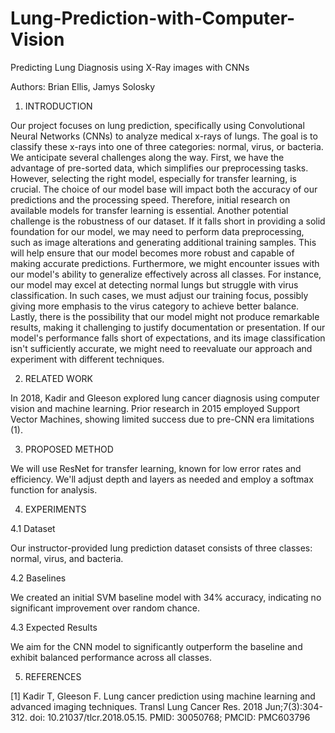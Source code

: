 # Lung-Prediction-with-Computer-Vision
Predicting Lung Diagnosis using X-Ray images with CNNs

Authors: Brian Ellis, Jamys Solosky
 
1.	INTRODUCTION

Our project focuses on lung prediction, specifically using Convolutional Neural Networks (CNNs) to analyze medical x-rays of lungs. The goal is to classify these x-rays into one of three categories: normal, virus, or bacteria. We anticipate several challenges along the way.
First, we have the advantage of pre-sorted data, which simplifies our preprocessing tasks. However, selecting the right model, especially for transfer learning, is crucial. The choice of our model base will impact both the accuracy of our predictions and the processing speed. Therefore, initial research on available models for transfer learning is essential.
Another potential challenge is the robustness of our dataset. If it falls short in providing a solid foundation for our model, we may need to perform data preprocessing, such as image alterations and generating additional training samples. This will help ensure that our model becomes more robust and capable of making accurate predictions.
Furthermore, we might encounter issues with our model's ability to generalize effectively across all classes. For instance, our model may excel at detecting normal lungs but struggle with virus classification. In such cases, we must adjust our training focus, possibly giving more emphasis to the virus category to achieve better balance.
Lastly, there is the possibility that our model might not produce remarkable results, making it challenging to justify documentation or presentation. If our model's performance falls short of expectations, and its image classification isn't sufficiently accurate, we might need to reevaluate our approach and experiment with different techniques.


2.	RELATED WORK

In 2018, Kadir and Gleeson explored lung cancer diagnosis using computer vision and machine learning. Prior research in 2015 employed Support Vector Machines, showing limited success due to pre-CNN era limitations (1).


3.	PROPOSED METHOD

We will use ResNet for transfer learning, known for low error rates and efficiency. We'll adjust depth and layers as needed and employ a softmax function for analysis.


4.	EXPERIMENTS

4.1	Dataset

Our instructor-provided lung prediction dataset consists of three classes: normal, virus, and bacteria.

4.2	Baselines

We created an initial SVM baseline model with 34% accuracy, indicating no significant improvement over random chance.

4.3	Expected Results 

We	aim	for	the	CNN	model	to	significantly outperform	the	baseline	and	exhibit	balanced performance across all classes.

5.	REFERENCES
   
[1]	Kadir T, Gleeson F. Lung cancer prediction using machine learning and advanced imaging techniques. Transl Lung Cancer Res. 2018 Jun;7(3):304-312. doi:
10.21037/tlcr.2018.05.15. PMID: 30050768; PMCID: PMC603796
